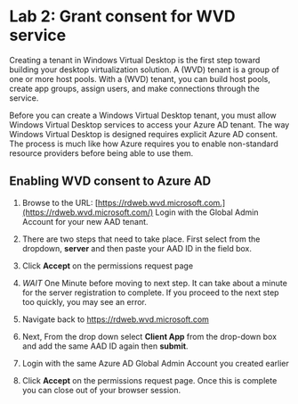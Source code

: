 # Lab 2: Grant consent for WVD service

Creating a tenant in Windows Virtual Desktop is the first step toward building your desktop virtualization solution. A (WVD) tenant is a group of one or more host pools. With a (WVD) tenant, you can build host pools, create app groups, assign users, and make connections through the service. 

Before you can create a Windows Virtual Desktop tenant, you must allow Windows Virtual Desktop services to access your Azure AD tenant. The way Windows Virtual Desktop is designed requires explicit Azure AD consent. The process is much like how Azure requires you to enable non-standard resource providers before being able to use them.

## Enabling WVD consent to Azure AD 

1. Browse to the URL: [https://rdweb.wvd.microsoft.com.](https://rdweb.wvd.microsoft.com/) Login with the Global Admin Account for your new AAD tenant. 
1. There are two steps that need to take place. First select from the dropdown, **server** and then paste your AAD ID in the field box.  

1. Click **Accept** on the permissions request page
1. *WAIT* One Minute before moving to next step. It can take about a minute for the server registration to complete. If you proceed to the next step too quickly, you may see an error.
1. Navigate back to [https://rdweb.wvd.microsoft.com ](https://rdweb.wvd.microsoft.com/)  
1. Next, From the drop down select **Client App** from the drop-down box and add the same AAD ID again then **submit**.
1. Login with the same Azure AD Global Admin Account you created earlier 
1. Click **Accept** on the permissions request page. Once this is complete you can close out of your browser session.